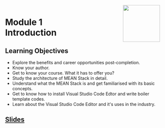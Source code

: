 <a href="../">
  <img src="/img/Secure_Full_Stack_MEAN_Developer_logo.png" width="120" align="right">
</a>

# Module 1 <br> Introduction

## Learning Objectives
- Explore the benefits and career opportunities post-completion.
- Know your author.
- Get to know your course. What it has to offer you?
- Study the architecture of MEAN Stack in detail.
- Understand what the MEAN Stack is and get familiarised with its basic concepts.
- Get to know how to install Visual Studio Code Edtor and write boiler template codes.
- Learn about the Visual Studio Code Editor and it's uses in the industry.

## [Slides](./Slides/README.md)
